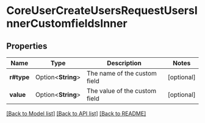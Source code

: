# CoreUserCreateUsersRequestUsersInnerCustomfieldsInner

## Properties

Name | Type | Description | Notes
------------ | ------------- | ------------- | -------------
**r#type** | Option<**String**> | The name of the custom field | [optional]
**value** | Option<**String**> | The value of the custom field | [optional]

[[Back to Model list]](../README.md#documentation-for-models) [[Back to API list]](../README.md#documentation-for-api-endpoints) [[Back to README]](../README.md)


